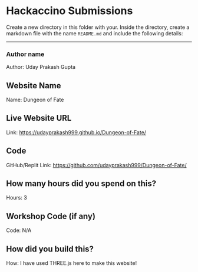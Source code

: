 # Hackaccino Submissions

Create a new directory in this folder with your. Inside the directory, create a markdown file with the name `README.md` and include the following details:

---

### Author name

Author: Uday Prakash Gupta

<!-- A name or nickname that you want to appear as the author of the website -->

## Website Name

Name: Dungeon of Fate

## Live Website URL

Link: https://udayprakash999.github.io/Dungeon-of-Fate/

## Code

GitHub/Replit Link: https://github.com/udayprakash999/Dungeon-of-Fate/

## How many hours did you spend on this?

Hours: 3

## Workshop Code (if any)

Code: N/A

## How did you build this?

How: I have used THREE.js here to make this website!
